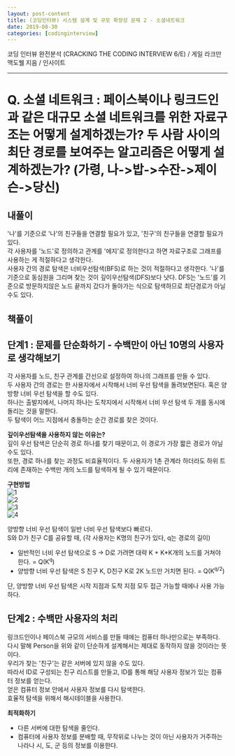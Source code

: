 ```yaml
---
layout: post-content
title: (코딩인터뷰) 시스템 설계 및 규모 확장성 문제 2 - 소셜네트워크
date: 2019-08-30
categories: [codinginterview]
---
```


코딩 인터뷰 완전분석 (CRACKING THE CODING INTERVIEW 6/E) / 게일 라크만 맥도웰 지음 / 인사이트

---

# Q. 소셜 네트워크 : 페이스북이나 링크드인과 같은 대규모 소셜 네트워크를 위한 자료구조는 어떻게 설계하겠는가? 두 사람 사이의 최단 경로를 보여주는 알고리즘은 어떻게 설계하겠는가? (가령, 나->밥->수잔->제이슨->당신)

## 내풀이

'나'를 기준으로 '나'의 친구들을 연결할 필요가 있고, '친구'의 친구들을 연결할 필요가 있다.    
각 사용자를 '노드'로 정의하고 관계를 '에지'로 정의한다고 하면 자료구조로 그래프를 사용하는 게 적절하다고 생각한다.   
사용자 간의 경로 탐색은 너비우선탐색(BFS)로 하는 것이 적절하다고 생각한다.
'나'를 기준으로 동심원을 그리며 찾는 것이 깊이우선탐색(DFS)보다 낫다.
DFS는 '노드'를 기준으로 방문하지않은 노드 끝까지 갔다가 돌아가는 식으로 탐색하므로 최단경로가 아닐 수도 있다.

## 책풀이

## 단계1 : 문제를 단순화하기 - 수백만이 아닌 10명의 사용자로 생각해보기

각 사용자를 노드, 친구 관계를 간선으로 설정하여 하나의 그래프를 만들 수 있다.    
두 사용자 간의 경로는 한 사용자에서 시작해서 너비 우선 탐색을 돌려보면된다.
혹은 양방향 너비 우선 탐색을 할 수도 있다.     
하나는 출발지에서, 나머지 하나는 도착지에서 시작해서 너비 우선 탐색 두 개를 동시에 돌리는 것을 말한다.     
두 탐색이 어느 지점에서 충돌하는 순간 경로를 찾은 것이다.

**깊이우선탐색을 사용하지 않는 이유는?**     
깊이 우선 탐색은 단순히 경로 하나를 찾기 때문이고, 이 경로가 가장 짧은 경로가 아닐 수도 있다.    
또한, 경로 하나를 찾는 과정도 비효율적이다. 두 사용자가 1촌 관계라 하더라도 하위 트리에 존재하는 수백만 개의 노드를 탐색하게 될 수 있기 때문이다.

**구현방법**    
![1](/assets/images/2019-08-30-img/2-1.jpg)    <br/> 
![2](/assets/images/2019-08-30-img/2-2.jpg)     <br/>
![3](/assets/images/2019-08-30-img/2-3.jpg)     <br/>
![4](/assets/images/2019-08-30-img/2-4.jpg)     <br/>

양방향 너비 우선 탐색이 일반 너비 우선 탐색보다 빠르다.    
S와 D가 친구 C를 공유할 때, (각 사용자는 K명의 친구가 있다, q는 경로의 길이)
* 일반적인 너비 우선 탐색으로 S -> D로 가려면 대략 K + K*K개의 노드를 거쳐야 한다. = Q(K<sup>q</sup>)
* 양방향 너비 우선 탐색은 S 친구 K, D친구 K로 2K 노드만 거치면 된다. = Q(K<sup>q/2</sup>)

단, 양방향 너비 우선 탐색은 시작 지점과 도착 지점 모두 접근 가능할 때에나 사용 가능하다.

## 단계2 : 수백만 사용자의 처리

링크드인이나 페이스북 규모의 서비스를 만들 때에는 컴퓨터 하나만으로는 부족하다.    
다시 말해 Person을 위와 같이 단순하게 설계해서는 제대로 동작하지 않을 것이라는 뜻이다.     
우리가 찾는 '친구'는 같은 서버에 있지 않을 수도 있다.    
따라서 ID로 구성되는 친구 리스트를 만들고, ID를 통해 해당 사용자 정보가 있는 컴퓨터 정보를 얻는다.     
얻은 컴퓨터 정보 안에서 사용자 정보를 다시 탐색한다.    
효율적 탐색을 위해서 해시테이블을 사용한다.

**최적화하기**

* 다른 서버에 대한 탐색을 줄인다.
* 컴퓨터에 사용자 정보를 분배할 때, 무작위로 나누는 것이 아닌 사용자가 거주하는 나라나 시, 도, 군 등의 정보를 이용한다.

